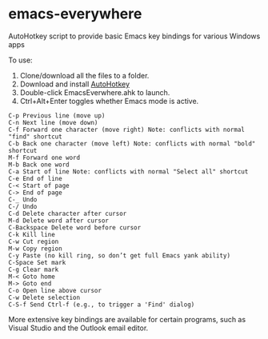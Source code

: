 # emacs-everywhere
AutoHotkey script to provide basic Emacs key bindings for various Windows apps

To use:

1. Clone/download all the files to a folder.
2. Download and install [AutoHotkey](https://www.autohotkey.com/)
3. Double-click EmacsEverwhere.ahk to launch.
4. Ctrl+Alt+Enter toggles whether Emacs mode is active.

```
C-p	Previous line (move up)
C-n	Next line (move down)
C-f	Forward one character (move right) Note: conflicts with normal "find" shortcut
C-b	Back one character (move left) Note: conflicts with normal "bold" shortcut
M-f	Forward one word
M-b	Back one word
C-a	Start of line Note: conflicts with normal "Select all" shortcut
C-e	End of line
C-<	Start of page
C->	End of page
C-_	Undo
C-/ Undo
C-d	Delete character after cursor
M-d	Delete word after cursor
C-Backspace	Delete word before cursor
C-k	Kill line
C-w	Cut region
M-w	Copy region
C-y	Paste (no kill ring, so don’t get full Emacs yank ability)
C-Space Set mark
C-g Clear mark
M-< Goto home
M-> Goto end
C-o Open line above cursor
C-w Delete selection
C-S-f Send Ctrl-f (e.g., to trigger a 'Find' dialog)
```

More extensive key bindings are available for certain programs, such as Visual Studio and the Outlook email editor.
